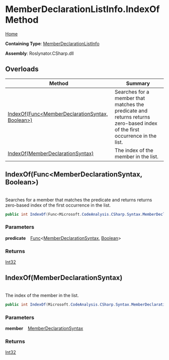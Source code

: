 # MemberDeclarationListInfo\.IndexOf Method

[Home](../../../../../README.md)

**Containing Type**: [MemberDeclarationListInfo](../README.md)

**Assembly**: Roslynator\.CSharp\.dll

## Overloads

| Method | Summary |
| ------ | ------- |
| [IndexOf(Func\<MemberDeclarationSyntax, Boolean>)](#Roslynator_CSharp_Syntax_MemberDeclarationListInfo_IndexOf_System_Func_Microsoft_CodeAnalysis_CSharp_Syntax_MemberDeclarationSyntax_System_Boolean__) | Searches for a member that matches the predicate and returns returns zero\-based index of the first occurrence in the list\. |
| [IndexOf(MemberDeclarationSyntax)](#Roslynator_CSharp_Syntax_MemberDeclarationListInfo_IndexOf_Microsoft_CodeAnalysis_CSharp_Syntax_MemberDeclarationSyntax_) | The index of the member in the list\. |

## IndexOf\(Func\<MemberDeclarationSyntax, Boolean>\) <a id="Roslynator_CSharp_Syntax_MemberDeclarationListInfo_IndexOf_System_Func_Microsoft_CodeAnalysis_CSharp_Syntax_MemberDeclarationSyntax_System_Boolean__"></a>

\
Searches for a member that matches the predicate and returns returns zero\-based index of the first occurrence in the list\.

```csharp
public int IndexOf(Func<Microsoft.CodeAnalysis.CSharp.Syntax.MemberDeclarationSyntax, bool> predicate)
```

### Parameters

**predicate** &ensp; [Func](https://docs.microsoft.com/en-us/dotnet/api/system.func-2)\<[MemberDeclarationSyntax](https://docs.microsoft.com/en-us/dotnet/api/microsoft.codeanalysis.csharp.syntax.memberdeclarationsyntax), [Boolean](https://docs.microsoft.com/en-us/dotnet/api/system.boolean)>

### Returns

[Int32](https://docs.microsoft.com/en-us/dotnet/api/system.int32)

## IndexOf\(MemberDeclarationSyntax\) <a id="Roslynator_CSharp_Syntax_MemberDeclarationListInfo_IndexOf_Microsoft_CodeAnalysis_CSharp_Syntax_MemberDeclarationSyntax_"></a>

\
The index of the member in the list\.

```csharp
public int IndexOf(Microsoft.CodeAnalysis.CSharp.Syntax.MemberDeclarationSyntax member)
```

### Parameters

**member** &ensp; [MemberDeclarationSyntax](https://docs.microsoft.com/en-us/dotnet/api/microsoft.codeanalysis.csharp.syntax.memberdeclarationsyntax)

### Returns

[Int32](https://docs.microsoft.com/en-us/dotnet/api/system.int32)

